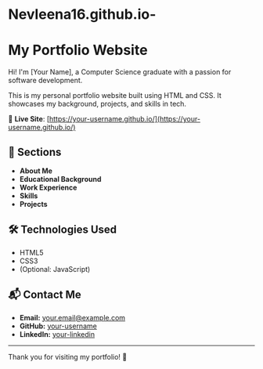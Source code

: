 # Nevleena16.github.io-
# My Portfolio Website

Hi! I'm [Your Name], a Computer Science graduate with a passion for software development.

This is my personal portfolio website built using HTML and CSS. It showcases my background, projects, and skills in tech.

🔗 **Live Site**: [https://your-username.github.io/](https://your-username.github.io/)

## 💼 Sections

- **About Me**
- **Educational Background**
- **Work Experience**
- **Skills**
- **Projects**

## 🛠 Technologies Used

- HTML5
- CSS3
- (Optional: JavaScript)

## 📬 Contact Me

- **Email:** your.email@example.com  
- **GitHub:** [your-username](https://github.com/your-username)  
- **LinkedIn:** [your-linkedin](https://www.linkedin.com/in/your-linkedin)

---

Thank you for visiting my portfolio! 🚀


